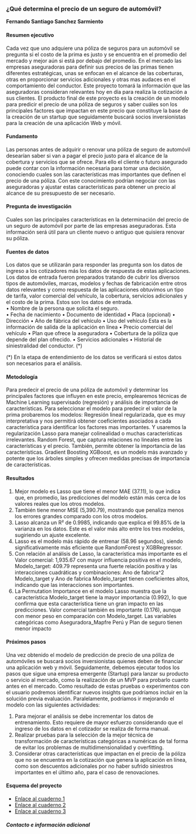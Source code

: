 ### ¿Qué determina el precio de un seguro de automóvil?

**Fernando Santiago Sanchez Sarmiento**

#### Resumen ejecutivo
Cada vez que uno adquiere una póliza de seguros para un automóvil se pregunta si el costo de la prima es justo y se encuentra en el promedio del mercado y mejor aún si está por debajo del promedio.
En el mercado las empresas aseguradoras para definir sus precios de las primas tienen diferentes estratégicas, unas se enfocan en el alcance de las coberturas, otras en proporcionar servicios adicionales y otras mas audaces en el comportamiento del conductor. Este proyecto tomará la información que las aseguradoras consideran relevantes hoy en día para realiza la cotización a sus clientes. 
El producto final de este proyecto es la creación de un modelo para predicir el precio de una póliza de seguros y saber cuáles son los principales factores que impactan en este precio que constituye la base de la creación de un startup que seguidamente buscará socios inversionistas para la creación de una aplicación Web y móvil.
#### Fundamento
Las personas antes de adquirir o renovar una póliza de seguro de automóvil desearían saber si van a pagar el precio justo para el alcance de la cobertura y servicios que se ofrece. Para ello el cliente o futuro asegurado puede contar con la información necesaria para tomar una decisión, conociendo cuales son las características mas importantes que definen el precio de una póliza. Con este conocimiento podrían negociar con las aseguradoras y ajustar estas características para obtener un precio al alcance de su presupuesto de ser necesario.  
#### Pregunta de investigación
Cuales son las principales características en la determinación del precio de un seguro de automóvil por parte de las empresas aseguradoras. Esta información será útil para un cliente nuevo o antiguo que quisiera renovar su póliza.
#### Fuentes de datos
Los datos que se utilizarán para responder las pregunta son los datos de ingreso a los cotizadores más los datos de respuesta de estas aplicaciones. Los datos de entrada fueron preparados tratando de cubrir los diversos tipos de automóviles, marcas, modelos y fechas de fabricación entre otros datos relevantes y como respuesta de las aplicaciones obtuvimos un tipo de tarifa, valor comercial del vehículo, la cobertura, servicios adicionales y el costo de la prima.
Estos son los datos de entrada.<br>
•	Nombre de la persona que solicita el seguro.<br>
•	Fecha de nacimiento
•	Documento de identidad
•	Placa (opcional)
•	Dirección
•	Año de fábrica del vehículo
•	Uso del vehículo
Esta es la información de salida de la aplicación en línea
•	Precio comercial del vehículo
•	Plan que ofrece la aseguradora
•	Cobertura de la póliza que depende del plan ofrecido.
•	Servicios adicionales
•	Historial de siniestralidad del conductor. (*)

(*) En la etapa de entendimiento de los datos se verificará si estos datos son necesarios para el análisis.
#### Metodología
Para predecir el precio de una póliza de automóvil y determinar los principales factores que influyen en este precio, emplearemos técnicas de Machine Learning supervisado (regresión) y análisis de importancia de características.
Para seleccionar el modelo para predecir el valor de la prima probaremos los modelos:  Regresión lineal regularizada, que es muy interpretativa y nos permitirá obtener coeficientes asociados a cada característica para identificar los factores mas importantes. Y usaremos la regularización Lasso para manejar colinealidad o muchas características irrelevantes.
Random Forest, que captura relaciones no lineales entre las características y el precio. También, permite obtener la importancia de las características.
Gradient Boosting XGBoost, es un modelo más avanzado y potente que los árboles simples y ofrecen medidas precisas de importancia de características. 
#### Resultados
1.	Mejor modelo es Lasso que tiene el menor MAE (37.11), lo que indica que, en promedio, las predicciones del modelo están más cerca de los valores reales que los otros modelos.
2.	También tiene menor MSE (5,390.79), mostrando que penaliza menos los errores grandes comparado con los otros modelos.
3.	Lasso alcanza un R² de 0.9985, indicando que explica el 99.85% de la varianza en los datos. Este es el valor más alto entre los tres modelos, sugiriendo un ajuste excelente.
4.	Lasso es el modelo más rápido de entrenar (58.96 segundos), siendo significativamente más eficiente que RandomForest y XGBRegressor.
5.	Con relación al análisis de Lasso, la característica más importante es el Valor comercial: 1,935.67 con mayor influencia positiva en el modelo, Modelo_target: 409.79 representa una fuerte relación positiva y las interacciones cuadráticas y combinaciones: Ano de fabrica^2 Modelo_target y Ano de fabrica Modelo_target tienen coeficientes altos, indicando que las interacciones son importantes.
6.	La Permutation Importance en el modelo Lasso muestra que la característica Modelo_target tiene la mayor importancia (0.992), lo que confirma que esta característica tiene un gran impacto en las predicciones. Valor comercial también es importante (0.176), aunque con menor peso en comparación con Modelo_target. Las variables categóricas como Aseguradora_Mapfre Perú y Plan de seguro tienen menor impacto

#### Próximos pasos
Una vez obtenido el modelo de predicción de precio de una póliza de automóviles se buscará socios inversionistas quienes deben de financiar una aplicación web y móvil.
Seguidamente, debemos ejecutar todos los pasos que sigue una empresa emergente (Startup) para lanzar su producto o servicio al mercado, como la realización de un MVP para probarlo cuanto antes en el mercado.
Como resultado de estas pruebas o experimentos con el usuario podremos identificar nuevos insights que podríamos incluir en la solución previa evaluación.
Paralelamente, podríamos ir mejorando el modelo con las siguientes actividades:
1. Para mejorar el análisis se debe incrementar los datos de entrenamiento. Esto requiere de mayor esfuerzo considerando que el ingreso de los datos en el cotizador se realiza de forma manual.
2. Realizar pruebas para la selección de la mejor técnica de transformación de características categóricas a numéricas de tal forma de evitar los problemas de multidimensionalidad y overfitting.
3. Considerar otras características que impactan en el precio de la póliza que no se encuentra en la cotización que genera la aplicación en línea, como son descuentos adicionales por no haber sufrido siniestros importantes en el último año, para el caso de renovaciones.

#### Esquema del proyecto

- [Enlace al cuaderno 1]()
- [Enlace al cuaderno 2]()
- [Enlace al cuaderno 3]()

##### Contacto e información adicional
